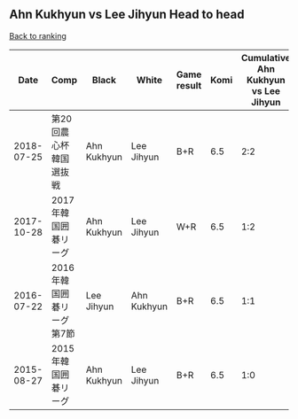 ## Ahn Kukhyun vs Lee Jihyun Head to head

[Back to ranking](../../index.md)




| **Date** | **Comp** | **Black** | **White** | **Game result** | **Komi** | **Cumulative Ahn Kukhyun vs Lee Jihyun** | **Ahn Kukhyun streak** | **Lee Jihyun streak** | 
| --- | --- | --- | --- | --- | --- | --- | --- | --- |
| 2018-07-25 | 第20回農心杯韓国選抜戦 | Ahn Kukhyun | Lee Jihyun | B+R | 6.5 | 2:2 | 1 | 0 | 
| 2017-10-28 | 2017年韓国囲碁リーグ | Ahn Kukhyun | Lee Jihyun | W+R | 6.5 | 1:2 | 0 | 2 | 
| 2016-07-22 | 2016年韓国囲碁リーグ第7節 | Lee Jihyun | Ahn Kukhyun | B+R | 6.5 | 1:1 | 0 | 1 | 
| 2015-08-27 | 2015年韓国囲碁リーグ | Ahn Kukhyun | Lee Jihyun | B+R | 6.5 | 1:0 | 1 | 0 |




